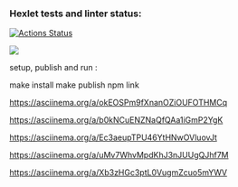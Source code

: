 ### Hexlet tests and linter status:
[![Actions Status](https://github.com/Yanikss/frontend-project-44/workflows/hexlet-check/badge.svg)](https://github.com/Yanikss/frontend-project-44/actions)

<a href="https://codeclimate.com/github/Yanikss/frontend-project-44/maintainability"><img src="https://api.codeclimate.com/v1/badges/7b4261e975533025d57c/maintainability" /></a>


setup, publish and run :

make install
make publish
npm link


https://asciinema.org/a/okEOSPm9fXnanOZiOUFOTHMCq

https://asciinema.org/a/b0kNCuENZNaQfQAa1iGmP2YgK

https://asciinema.org/a/Ec3aeupTPU46YtHNwOVluovJt

https://asciinema.org/a/uMv7WhvMpdKhJ3nJUUgQJhf7M

https://asciinema.org/a/Xb3zHGc3ptL0VugmZcuo5mYWV
